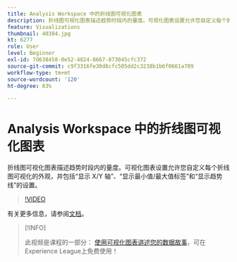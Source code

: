 ```yaml
---
title: Analysis Workspace 中的折线图可视化图表
description: 折线图可视化图表描述趋势时段内的量度。可视化图表设置允许您自定义每个折线图可视化的外观，并包括“显示 X/Y 轴”、“显示最小值/最大值标签”和“显示趋势线”的设置。
feature: Visualizations
thumbnail: 40384.jpg
kt: 6277
role: User
level: Beginner
exl-id: 7d638458-0e52-4824-8667-873045cfc372
source-git-commit: c9f3316fe30d6cfc505dd2c3238b1b6f0661a709
workflow-type: tm+mt
source-wordcount: '120'
ht-degree: 83%

---
```


# Analysis Workspace 中的折线图可视化图表

折线图可视化图表描述趋势时段内的量度。可视化图表设置允许您自定义每个折线图可视化的外观，并包括“显示 X/Y 轴”、“显示最小值/最大值标签”和“显示趋势线”的设置。

>[!VIDEO](https://video.tv.adobe.com/v/40384/?quality=12&learn=on)

有关更多信息，请参阅[文档](https://experienceleague.adobe.com/docs/analytics/analyze/analysis-workspace/visualizations/line.html?lang=zh-Hans)。

>[!INFO]
>
> 此视频是课程的一部分： [使用可视化图表讲述您的数据故事](https://experienceleague.adobe.com/?recommended=Analytics-U-1-2021.1.visualizations)，可在Experience League上免费使用！
